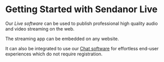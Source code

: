 # Getting Started with Sendanor Live

Our *Live software* can be used to publish professional high quality audio and video streaming on 
the web.

The streaming app can be embedded on any website.

It can also be integrated to use our [Chat software](../chat/index.md) for effortless 
end-user experiences which do not require registration.
